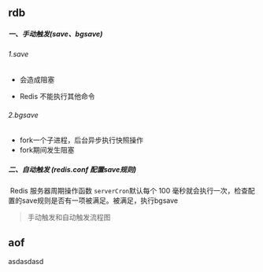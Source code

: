 

## rdb

##### **一、手动触发(save、bgsave)**

###### 1.save

- 会造成阻塞

- Redis 不能执行其他命令

###### 2.bgsave

- fork一个子进程，后台异步执行快照操作
- fork期间发生阻塞

##### 二、自动触发 (redis.conf 配置save规则)

​		Redis 服务器周期操作函数 `serverCron`默认每个 100 毫秒就会执行一次，检查配置的save规则是否有一项被满足。被满足，执行bgsave

> 手动触发和自动触发流程图



## aof

[1]: https://mp.weixin.qq.com/s/NpUV-7bvXTD3iu0_2aRssQ?from=timeline	"rdb参考"
[2]: https://juejin.im/post/5d405370e51d4561fa2ebfe8	"aof参考"

asdasdasd
